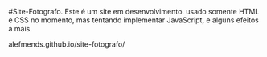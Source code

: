 #Site-Fotografo.
Este é um site em desenvolvimento.
usado somente HTML e CSS no momento, mas tentando implementar JavaScript, e alguns efeitos a mais.

alefmends.github.io/site-fotografo/

